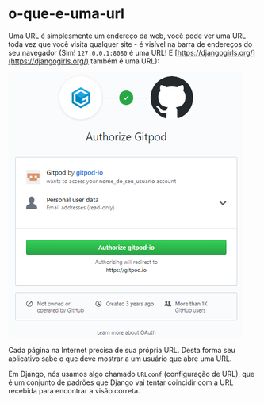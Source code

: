 # o-que-e-uma-url

Uma URL é simplesmente um endereço da web, você pode ver uma URL toda vez que você visita qualquer site - é visível na barra de endereços do seu navegador \(Sim! `127.0.0.1:8080` é uma URL! E [https://djangogirls.org/](https://djangogirls.org/) também é uma URL\):

![](../.gitbook/assets/image%20%2812%29.png)

Cada página na Internet precisa de sua própria URL. Desta forma seu aplicativo sabe o que deve mostrar a um usuário que abre uma URL.

Em Django, nós usamos algo chamado `URLconf` \(configuração de URL\), que é um conjunto de padrões que Django vai tentar coincidir com a URL recebida para encontrar a visão correta.


